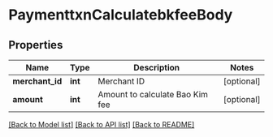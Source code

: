 # PaymenttxnCalculatebkfeeBody

## Properties
Name | Type | Description | Notes
------------ | ------------- | ------------- | -------------
**merchant_id** | **int** | Merchant ID | [optional] 
**amount** | **int** | Amount to calculate Bao Kim fee | [optional] 

[[Back to Model list]](../README.md#documentation-for-models) [[Back to API list]](../README.md#documentation-for-api-endpoints) [[Back to README]](../README.md)

